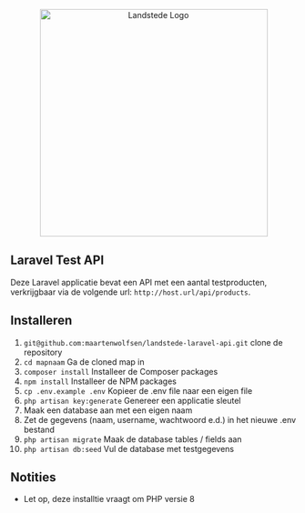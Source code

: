 <p align="center">
<img src="https://opleiding.com/wp-content/uploads/opleider/landstede.png" width="400" alt="Landstede Logo">
</p>

## Laravel Test API

<p>Deze Laravel applicatie bevat een API met een aantal testproducten, verkrijgbaar via de volgende url:
<code>http://host.url/api/products</code>.</p>

## Installeren

<ol>
    <li><code>git@github.com:maartenwolfsen/landstede-laravel-api.git</code> clone de repository</li>
    <li><code>cd mapnaam</code> Ga de cloned map in</li>
    <li><code>composer install</code> Installeer de Composer packages</li>
    <li><code>npm install</code> Installeer de NPM packages</li>
    <li><code>cp .env.example .env</code> Kopieer de .env file naar een eigen file</li>
    <li><code>php artisan key:generate</code> Genereer een applicatie sleutel</li>
    <li>Maak een database aan met een eigen naam</li>
    <li>Zet de gegevens (naam, username, wachtwoord e.d.) in het nieuwe .env bestand</li>
    <li><code>php artisan migrate</code> Maak de database tables / fields aan</li>
    <li><code>php artisan db:seed</code> Vul de database met testgegevens</li>
</ol>

## Notities
- Let op, deze installtie vraagt om PHP versie 8 

